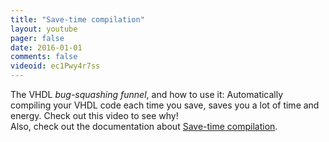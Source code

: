 ```yaml
---
title: "Save-time compilation"
layout: youtube 
pager: false
date: 2016-01-01
comments: false
videoid: ec1Pwy4r7ss
---
```

The VHDL <em>bug-squashing funnel</em>, and how to use it: Automatically compiling your VHDL code each time you save, saves you a lot of time and energy. Check out this video to see why!
<br/>
Also, check out the documentation about [Save-time compilation](/manual/eclipse/tools#save-time-compilation).
